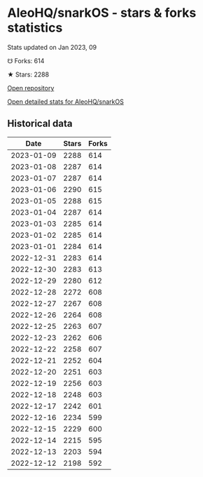 # AleoHQ/snarkOS - stars & forks statistics

Stats updated on Jan 2023, 09

☋ Forks: 614

★ Stars: 2288

[Open repository](https://github.com/AleoHQ/snarkOS)

[Open detailed stats for AleoHQ/snarkOS](https://reviewgithub.com/rep/AleoHQ/snarkOS)

## Historical data
| Date | Stars | Forks |
|------|-------|-------|
| 2023-01-09 | 2288 | 614 | 
| 2023-01-08 | 2287 | 614 | 
| 2023-01-07 | 2287 | 614 | 
| 2023-01-06 | 2290 | 615 | 
| 2023-01-05 | 2288 | 615 | 
| 2023-01-04 | 2287 | 614 | 
| 2023-01-03 | 2285 | 614 | 
| 2023-01-02 | 2285 | 614 | 
| 2023-01-01 | 2284 | 614 | 
| 2022-12-31 | 2283 | 614 | 
| 2022-12-30 | 2283 | 613 | 
| 2022-12-29 | 2280 | 612 | 
| 2022-12-28 | 2272 | 608 | 
| 2022-12-27 | 2267 | 608 | 
| 2022-12-26 | 2264 | 608 | 
| 2022-12-25 | 2263 | 607 | 
| 2022-12-23 | 2262 | 606 | 
| 2022-12-22 | 2258 | 607 | 
| 2022-12-21 | 2252 | 604 | 
| 2022-12-20 | 2251 | 603 | 
| 2022-12-19 | 2256 | 603 | 
| 2022-12-18 | 2248 | 603 | 
| 2022-12-17 | 2242 | 601 | 
| 2022-12-16 | 2234 | 599 | 
| 2022-12-15 | 2229 | 600 | 
| 2022-12-14 | 2215 | 595 | 
| 2022-12-13 | 2203 | 594 | 
| 2022-12-12 | 2198 | 592 | 

